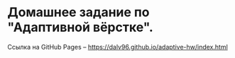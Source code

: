 # Домашнее задание по "Адаптивной вёрстке".

Ссылка на GitHub Pages – https://dalv96.github.io/adaptive-hw/index.html
